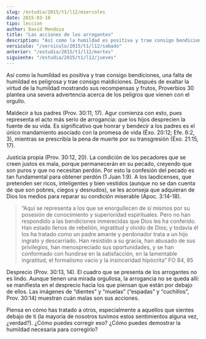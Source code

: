 ```yaml
---
slug: /estudia/2015/t1/l12/miercoles
date: 2015-03-18
tipo: leccion
author: David Mendoza
title: "Las acciones de los arrogantes"
description: "Así como la humildad es positiva y trae consigo bendiciones, una falta de humildad es peligrosa y trae consigo maldiciones. Después de exaltar la virtud de la humildad mostrando sus recompensas y frutos, Proverbios 30 plantea una severa advertencia acerca de los peligros que vienen con el orgullo."
versiculo: "/versiculo/2015/t1/l12/sabado"
anterior: "/estudia/2015/t1/l12/martes"
siguiente: "/estudia/2015/t1/l12/jueves"
---
```


Así como la humildad es positiva y trae consigo bendiciones, una falta de humildad es peligrosa y trae consigo maldiciones. Después de exaltar la virtud de la humildad mostrando sus recompensas y frutos, Proverbios 30 plantea una severa advertencia acerca de los peligros que vienen con el orgullo.

Maldecir a tus padres (Prov. 30:11, 17). Agur comienza con esto, pues representa el acto más serio de arrogancia: que los hijos desprecien la fuente de su vida. Es significativo que honrar y bendecir a los padres es el único mandamiento asociado con la promesa de vida (Éxo. 20:12; Efe. 6:2, 3), mientras se prescribía la pena de muerte por su transgresión (Éxo. 21:15, 17).

Justicia propia (Prov. 30:12, 20). La condición de los pecadores que se creen justos es mala, porque permanecerán en su pecado, creyendo que son puros y que no necesitan perdón. Por esto la confesión del pecado es tan fundamental para obtener perdón (1 Juan 1:9). A los laodicenses, que pretenden ser ricos, inteligentes y bien vestidos (aunque no se dan cuenta de que son pobres, ciegos y desnudos), se les aconseja que adquieran de Dios los medios para reparar su condición miserable (Apoc. 3:14-18).

> “Aquí se representa a los que se enorgullecen de sí mismos por su posesión de conocimiento y superioridad espirituales. Pero no han respondido a las bendiciones inmerecidas que Dios les ha conferido. Han estado llenos de rebelión, ingratitud y olvido de Dios; y todavía él los ha tratado como un padre amante y perdonador trata a un hijo ingrato y descarriado. Han resistido a su gracia, han abusado de sus privilegios, han menospreciado sus oportunidades, y se han conformado con hundirse en la satisfacción, en la lamentable ingratitud, el formalismo vacío y la insinceridad hipócrita” FO 84, 85

Desprecio (Prov. 30:13, 14). El cuadro que se presenta de los arrogantes no es lindo. Aunque tienen una mirada orgullosa, la arrogancia no se queda allí: se manifiesta en el desprecio hacia los que piensan que están por debajo de ellos. Las imágenes de “dientes” y “muelas” (“espadas” y “cuchillos”, Prov. 30:14) muestran cuán malas son sus acciones.

Piensa en cómo has tratado a otros, especialmente a aquellos que sientes debajo de ti (la mayoría de nosotros tuvimos estos sentimientos alguna vez, ¿verdad?). ¿Cómo puedes corregir eso? ¿Cómo puedes demostrar la humildad necesaria para corregirlo?
